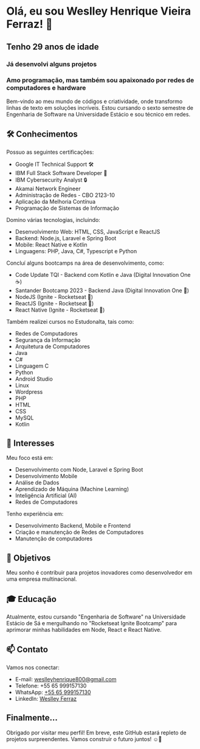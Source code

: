 <!-- Título -->
<h1>Olá, eu sou Weslley Henrique Vieira Ferraz! 👋</h1>
<h2>Tenho 29 anos de idade</h2>
<h3>Já desenvolvi alguns projetos</h3>
<h3>Amo programação, mas também sou apaixonado por redes de computadores e hardware</h3>

<!-- Descrição -->
Bem-vindo ao meu mundo de códigos e criatividade, onde transformo linhas de texto em soluções incríveis.
Estou cursando o sexto semestre de Engenharia de Software na Universidade Estácio e sou técnico em redes.

<!-- Conhecimentos -->
## 🛠️ Conhecimentos

Possuo as seguintes certificações:

- Google IT Technical Support 🛠️
- IBM Full Stack Software Developer 💼
- IBM Cybersecurity Analyst 🔒
- Akamai Network Engineer
- Administração  de Redes - CBO 2123-10
- Aplicação da Melhoria Contínua
- Programação de Sistemas de Informação

Domino várias tecnologias, incluindo:

- Desenvolvimento Web: HTML, CSS, JavaScript e ReactJS
- Backend: Node.js, Laravel e Spring Boot
- Mobile: React Native e Kotlin
- Linguagens: PHP, Java, C#, Typescript e Python

Concluí alguns bootcamps na área de desenvolvimento, como:

- Code Update TQI - Backend com Kotlin e Java (Digital Innovation One ☕)
- Santander Bootcamp 2023 - Backend Java (Digital Innovation One 🌟)
- NodeJS (Ignite - Rocketseat 🚀)
- ReactJS (Ignite - Rocketseat 🚀)
- React Native (Ignite - Rocketseat 🚀)

Também realizei cursos no Estudonalta, tais como:

- Redes de Computadores
- Segurança da Informação
- Arquitetura de Computadores
- Java
- C#
- Linguagem C
- Python
- Android Studio
- Linux
- Wordpress
- PHP
- HTML
- CSS
- MySQL
- Kotlin

<!-- Interesses -->
## 🌟 Interesses

Meu foco está em:

- Desenvolvimento com Node, Laravel e Spring Boot
- Desenvolvimento Mobile
- Análise de Dados
- Aprendizado de Máquina (Machine Learning)
- Inteligência Artificial (AI)
- Redes de Computadores

Tenho experiência em:

- Desenvolvimento Backend, Mobile e Frontend
- Criação e manutenção de Redes de Computadores
- Manutenção de computadores

<!-- Objetivos -->
## 🚀 Objetivos

Meu sonho é contribuir para projetos inovadores como desenvolvedor em uma empresa multinacional.

<!-- Educação -->
## 🎓 Educação

Atualmente, estou cursando "Engenharia de Software" na Universidade Estácio de Sá e mergulhando no "Rocketseat Ignite Bootcamp" para aprimorar minhas habilidades em Node, React e React Native.

<!-- Contato -->
## 📫 Contato

Vamos nos conectar:

- E-mail: weslleyhenrique800@gmail.com
- Telefone: +55 65 999157130
- WhatsApp: [+55 65 999157130](https://api.whatsapp.com/send/?phone=5565999157130)
- LinkedIn: [Weslley Ferraz](https://www.linkedin.com/in/weslley-henrique-vieira-ferraz-8b95b3127/)

<!-- Final -->
## Finalmente...

Obrigado por visitar meu perfil! Em breve, este GitHub estará repleto de projetos surpreendentes. Vamos construir o futuro juntos! ☺️🚀
